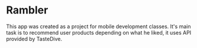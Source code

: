 # Rambler



This app was created as a project for mobile development classes. It's main task is to recommend user products depending on what he liked, it uses API provided by TasteDive.
